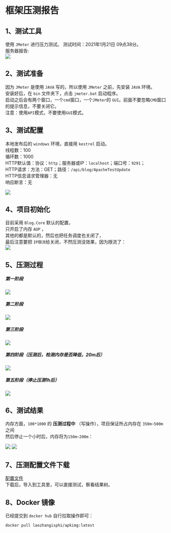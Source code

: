 # 框架压测报告


## 1、测试工具
使用 `JMeter` 进行压力测试。
测试时间：2021年1月21日 09点38分。  
服务器报告:   
<img src="https://img.neters.club/doc/report.png"  />



## 2、测试准备
因为 `JMeter` 是使用 `JAVA` 写的，所以使用 `JMeter` 之前，先安装 `JAVA` 环境。   
安装好后，在 `bin` 文件夹下，点击 `jmeter.bat` 启动程序。  
启动之后会有两个窗口，一个`cmd`窗口，一个`JMeter`的 `GUI`。前面不要忽略`CMD`窗口的提示信息，不要关闭它。    
注意：使用`API`模式，不要使用`GUI`模式。


## 3、测试配置
本地发布后的 `windows` 环境，直接用 `kestrel` 启动。  
线程数：100  
循环数：1000   
HTTP默认值：协议：`http`；服务器或IP：`localhost`；端口号：`9291`；   
HTTP请求：方法：GET；路径：`/api/blog/ApacheTestUpdate`  
HTTP信息请求管理器：无  
响应断言：无   
 
<img src="https://img.neters.club/doc/config.png"  />

## 4、项目初始化
目前采用 `Blog.Core` 默认的配置，  
只开启了内存 `AOP` ，  
其他的都是默认的，然后也把任务调度也关闭了，  
最后注意要把 `IP限流`给关闭，不然压测没效果，因为限流了：     
<img src="https://img.neters.club/doc/init.png"  />


## 5、压测过程 

##### 第一阶段

<img src="https://img.neters.club/doc/test01.png"  />  


##### 第二阶段

<img src="https://img.neters.club/doc/test02.png"  />  


##### 第三阶段

<img src="https://img.neters.club/doc/test03.png"  /> 


##### 第四阶段（压测后，检测内存是否降低，20m后）
<img src="https://img.neters.club/doc/test04.png"  />    


##### 第五阶段（停止压测1h后）
<img src="https://img.neters.club/doc/test_05.png"  />  


## 6、测试结果
内存方面，`100*1000` 的 **压测过程中** （写操作），项目保证所占内存在 `350m~500m` 之间  
然后停止一个小时后，内存将为`150m~200m`：

<img src="https://img.neters.club/doc/test04.png"  />   

<img src="https://img.neters.club/doc/test_05.png"  /> 


## 7、压测配置文件下载
 [配置文件](https://img.neters.club/doc/blogcore_blog_ApacheTestUpdate.jmx)  
 下载后，导入到工具里，可以直接测试，察看结果树。

## 8、Docker 镜像
 已经提交到 `docker hub` 自行拉取操作即可：
 ```
 docker pull laozhangisphi/apkimg:latest
 ```
